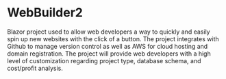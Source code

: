 # WebBuilder2
Blazor project used to allow web developers a way to quickly and easily spin up new websites with the click of a button. The project integrates with Github to manage version control as well as AWS for cloud hosting and domain registration. The project will provide web developers with a high level of customization regarding project type, database schema, and cost/profit analysis.
